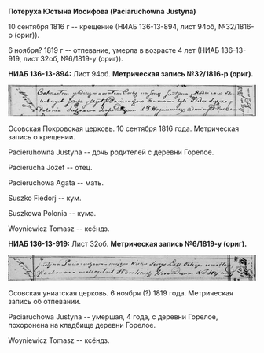 **Потеруха Юстына Иосифова (Paciaruchowna Justyna)**

10 сентября 1816 г -- крещение (НИАБ 136-13-894, лист 94об, №32/1816-р
(ориг)).

6 ноября? 1819 г -- отпевание, умерла в возрасте 4 лет (НИАБ 136-13-919,
лист 32об, №6/1819-у (ориг)).

**НИАБ 136-13-894:** Лист 94об. **Метрическая запись №32/1816-р
(ориг).**

![](./media/047d674c748b938f4d1cc1c6225d034278e0f90a.png)

Осовская Покровская церковь. 10 сентября 1816 года. Метрическая запись о
крещении.

Pacieruhowna Justyna -- дочь родителей с деревни Горелое.

Pacierucha Jozef -- отец.

Pacieruchowa Agata -- мать.

Suszko Fiedorj -- кум.

Suszkowa Polonia -- кума.

Woyniewicz Tomasz -- ксёндз.

**НИАБ 136-13-919:** Лист 32об. **Метрическая запись №6/1819-у (ориг).**

![](./media/6cdaea32b094e9ed2117828c4029cbac5bd8a0f9.png)

Осовская униатская церковь. 6 ноября (?) 1819 года. Метрическая запись
об отпевании.

Paciaruchowa Justyna -- умершая, 4 года, с деревни Горелое, похоронена
на кладбище деревни Горелое.

Woyniewicz Tomasz -- ксёндз.
